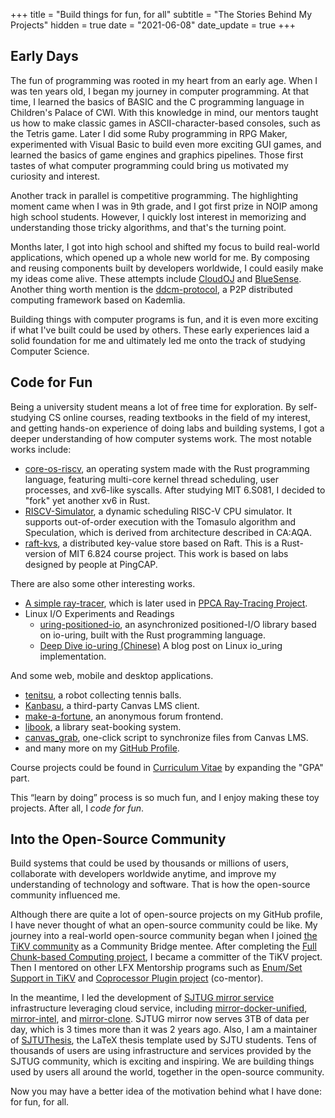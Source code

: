 +++
title = "Build things for fun, for all"
subtitle = "The Stories Behind My Projects"
hidden = true
date = "2021-06-08"
date_update = true
+++

## Early Days

The fun of programming was rooted in my heart from an early age. When I was ten years old, I began my journey in computer programming. At that time, I learned the basics of BASIC and the C programming language in Children's Palace of CWI. With this knowledge in mind, our mentors taught us how to make classic games in ASCII-character-based consoles, such as the Tetris game. Later I did some Ruby programming in RPG Maker, experimented with Visual Basic to build even more exciting GUI games, and learned the basics of game engines and graphics pipelines. Those first tastes of what computer programming could bring us motivated my curiosity and interest.

Another track in parallel is competitive programming. The highlighting moment came when I was in 9th grade, and I got first prize in NOIP among high school students. However, I quickly lost interest in memorizing and understanding those tricky algorithms, and that's the turning point.

Months later, I got into high school and shifted my focus to build real-world applications, which opened up a whole new world for me. By composing and reusing components built by developers worldwide, I could easily make my ideas come alive. These attempts include [CloudOJ](https://github.com/skyzh/CloudOJ) and [BlueSense](https://github.com/skyzh/BlueSense). Another thing worth mention is the [ddcm-protocol](https://github.com/skyzh/ddcm-protocol), a P2P distributed computing framework based on Kademlia.

Building things with computer programs is fun, and it is even more exciting if what I've built could be used by others. These early experiences laid a solid foundation for me and ultimately led me onto the track of studying Computer Science.

## Code for Fun

Being a university student means a lot of free time for exploration. By self-studying CS online courses, reading textbooks in the field of my interest, and getting hands-on experience of doing labs and building systems, I got a deeper understanding of how computer systems work. The most notable works include:

* [core-os-riscv](https://github.com/skyzh/core-os-riscv), an operating system made with the Rust programming language, featuring multi-core kernel thread scheduling, user processes, and xv6-like syscalls. After studying MIT 6.S081, I decided to "fork" yet another xv6 in Rust.
* [RISCV-Simulator](https://github.com/skyzh/RISCV-Simulator), a dynamic scheduling RISC-V CPU simulator. It supports out-of-order execution with the Tomasulo algorithm and Speculation, which is derived from architecture described in CA:AQA.
* [raft-kvs](https://github.com/skyzh/raft-kvs), a distributed key-value store based on Raft. This is a Rust-version of MIT 6.824 course project. This work is based on labs designed by people at PingCAP.

There are also some other interesting works.

* [A simple ray-tracer](https://github.com/skyzh/raytracer.rs), which is later used in [PPCA Ray-Tracing Project](https://github.com/skyzh/raytracer-tutorial).
* Linux I/O Experiments and Readings
  * [uring-positioned-io](https://github.com/skyzh/uring-positioned-io), an asynchronized positioned-I/O library based on io-uring, built with the Rust programming language.
  * [Deep Dive io-uring (Chinese)](/posts/articles/2021-06-14-deep-dive-io-uring/) A blog post on Linux io_uring implementation.

And some web, mobile and desktop applications.

* [tenitsu](https://github.com/skyzh/tenitsu), a robot collecting tennis balls.
* [Kanbasu](https://github.com/untitled-group/kanbasu), a third-party Canvas LMS client.
* [make-a-fortune](https://github.com/skyzh/make-a-fortune), an anonymous forum frontend.
* [libook](https://github.com/sjtu-libook/libook), a library seat-booking system.
* [canvas_grab](https://github.com/skyzh/canvas_grab), one-click script to synchronize files from Canvas LMS.
* and many more on my [GitHub Profile](https://github.com/skyzh).

Course projects could be found in [Curriculum Vitae](/pages/cv) by expanding the "GPA" part.

This “learn by doing” process is so much fun, and I enjoy making these toy projects. After all, I *code for fun*.

## Into the Open-Source Community

Build systems that could be used by thousands or millions of users, collaborate with developers worldwide anytime, and improve my understanding of technology and software. That is how the open-source community influenced me.

Although there are quite a lot of open-source projects on my GitHub profile, I have never thought of what an open-source community could be like. My journey into a real-world open-source community began when I joined [the TiKV community](https://github.com/tikv) as a Community Bridge mentee. After completing the [Full Chunk-based Computing project](https://github.com/tikv/tikv/issues/7724), I became a committer of the TiKV project. Then I mentored on other LFX Mentorship programs such as [Enum/Set Support in TiKV](https://github.com/tikv/tikv/issues/9066) and [Coprocessor Plugin project](https://github.com/tikv/tikv/issues/9747) (co-mentor).

In the meantime, I led the development of [SJTUG mirror service](https://mirror.sjtu.edu.cn) infrastructure leveraging cloud service, including [mirror-docker-unified](https://github.com/sjtug/mirror-docker-unified), [mirror-intel](https://github.com/sjtug/mirror-intel), and [mirror-clone](https://github.com/sjtug/mirror-clone). SJTUG mirror now serves 3TB of data per day, which is 3 times more than it was 2 years ago. Also, I am a maintainer of [SJTUThesis](https://github.com/sjtug/SJTUThesis), the LaTeX thesis template used by SJTU students. Tens of thousands of users are using infrastructure and services provided by the SJTUG community, which is exciting and inspiring. We are building things used by users all around the world, together in the open-source community.

Now you may have a better idea of the motivation behind what I have done: for fun, for all.
